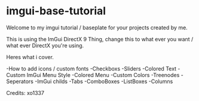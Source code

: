 # imgui-base-tutorial

Welcome to my imgui tutorial / baseplate for your projects created by me.

This is using the ImGui DirectX 9 Thing, change this to what ever you want / what ever
DirectX you're using.

Heres what i cover.

-How to add icons / custom fonts
-Checkboxs
-Sliders
-Colored Text
-Custom ImGui Menu Style
-Colored Menu
-Custom Colors
-Treenodes
-Seperators
-ImGui childs
-Tabs
-ComboBoxes
-ListBoxes
-Columns

Credits: xo1337

